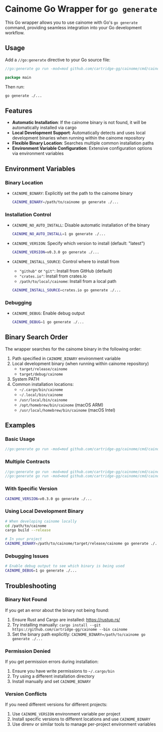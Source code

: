 # Cainome Go Wrapper for `go generate`

This Go wrapper allows you to use cainome with Go's `go generate` command, providing seamless integration into your Go development workflow.

## Usage

Add a `//go:generate` directive to your Go source file:

```go
//go:generate go run -mod=mod github.com/cartridge-gg/cainome/cmd/cainome --golang --golang-package mycontract --output-dir ./bindings  --execution-version v3 --artifacts-path ./contracts

package main
```

Then run:

```bash
go generate ./...
```

## Features

-   **Automatic Installation**: If the cainome binary is not found, it will be automatically installed via cargo
-   **Local Development Support**: Automatically detects and uses local development binaries when running within the cainome repository
-   **Flexible Binary Location**: Searches multiple common installation paths
-   **Environment Variable Configuration**: Extensive configuration options via environment variables

## Environment Variables

### Binary Location

-   `CAINOME_BINARY`: Explicitly set the path to the cainome binary
    ```bash
    CAINOME_BINARY=/path/to/cainome go generate ./...
    ```

### Installation Control

-   `CAINOME_NO_AUTO_INSTALL`: Disable automatic installation of the binary
    ```bash
    CAINOME_NO_AUTO_INSTALL=1 go generate ./...
    ```

-   `CAINOME_VERSION`: Specify which version to install (default: "latest")
    ```bash
    CAINOME_VERSION=v0.3.0 go generate ./...
    ```

-   `CAINOME_INSTALL_SOURCE`: Control where to install from
    -   `"github"` or `"git"`: Install from GitHub (default)
    -   `"crates.io"`: Install from crates.io
    -   `/path/to/local/cainome`: Install from a local path
    ```bash
    CAINOME_INSTALL_SOURCE=crates.io go generate ./...
    ```

### Debugging

-   `CAINOME_DEBUG`: Enable debug output
    ```bash
    CAINOME_DEBUG=1 go generate ./...
    ```

## Binary Search Order

The wrapper searches for the cainome binary in the following order:

1.  Path specified in `CAINOME_BINARY` environment variable
2.  Local development binary (when running within cainome repository)
    -   `target/release/cainome`
    -   `target/debug/cainome`
3.  System PATH
4.  Common installation locations:
    -   `~/.cargo/bin/cainome`
    -   `~/.local/bin/cainome`
    -   `/usr/local/bin/cainome`
    -   `/opt/homebrew/bin/cainome` (macOS ARM)
    -   `/usr/local/homebrew/bin/cainome` (macOS Intel)

## Examples

### Basic Usage

```go
//go:generate go run -mod=mod github.com/cartridge-gg/cainome/cmd/cainome --golang --golang-package mycontract --output-dir ./generated ./contracts/my_contract.json
```

### Multiple Contracts

```go
//go:generate go run -mod=mod github.com/cartridge-gg/cainome/cmd/cainome --golang --golang-package token --output-dir ./generated/token ./contracts/token.json
//go:generate go run -mod=mod github.com/cartridge-gg/cainome/cmd/cainome --golang --golang-package nft --output-dir ./generated/nft ./contracts/nft.json
```

### With Specific Version

```bash
CAINOME_VERSION=v0.3.0 go generate ./...
```

### Using Local Development Binary

```bash
# When developing cainome locally
cd /path/to/cainome
cargo build --release

# In your project
CAINOME_BINARY=/path/to/cainome/target/release/cainome go generate ./...
```

### Debugging Issues

```bash
# Enable debug output to see which binary is being used
CAINOME_DEBUG=1 go generate ./...
```

## Troubleshooting

### Binary Not Found

If you get an error about the binary not being found:

1.  Ensure Rust and Cargo are installed: <https://rustup.rs/>
2.  Try installing manually: `cargo install --git https://github.com/cartridge-gg/cainome --bin cainome`
3.  Set the binary path explicitly: `CAINOME_BINARY=/path/to/cainome go generate ./...`

### Permission Denied

If you get permission errors during installation:

1.  Ensure you have write permissions to `~/.cargo/bin`
2.  Try using a different installation directory
3.  Install manually and set `CAINOME_BINARY`

### Version Conflicts

If you need different versions for different projects:

1.  Use `CAINOME_VERSION` environment variable per project
2.  Install specific versions to different locations and use `CAINOME_BINARY`
3.  Use direnv or similar tools to manage per-project environment variables 
